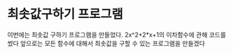 # 최솟값구하기 프로그램

이번에는 최솟값 구하기 프로그램을 만들었다. 
2x^2+2*x+1의 이차함수에 관해 코드를 썼다 앞으로는 모든 함수에 대해서 최솟값을 구할 수 있는 프로그램을 만들겠다
  